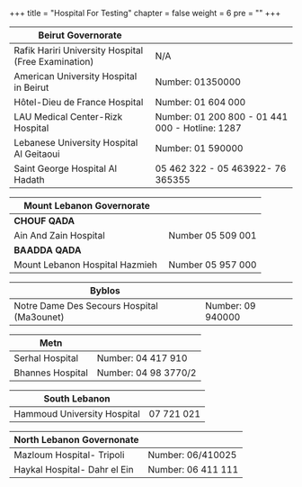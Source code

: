 +++
title = "Hospital For Testing"
chapter = false
weight = 6
pre = "<b></b>"
+++


|               Beirut Governorate                                                     ||
|-----------------------------------------------------|------------------------------------|
| Rafik Hariri University Hospital (Free Examination) | N/A                                |
| American University Hospital in Beirut              | Number: 01350000 | Hotline: 1242   |
| Hôtel-Dieu de France Hospital                       | Number: 01 604 000                 |
| LAU Medical Center-Rizk Hospital                    | Number: 01 200 800 - 01 441 000 - Hotline: 1287 |
| Lebanese University Hospital Al Geitaoui            | Number: 01 590000                   |
| Saint George Hospital Al Hadath                     | 05 462 322 - 05 463922-  76 365355     |

|               Mount Lebanon Governorate                                                    ||
|-----------------------------------------------------|------------------------------------|
|**CHOUF QADA**                                        |                                    |
| Ain And Zain Hospital                               | Number 05 509 001                  |
|  **BAADDA QADA**                                      |                                    |
| Mount Lebanon Hospital Hazmieh                      | Number 05 957 000                  |

|               Byblos                                                     ||
|-----------------------------------------------------|------------------------------------|
| Notre Dame Des Secours Hospital (Ma3ounet)          | Number: 09 940000                  |

|               Metn                                                    ||
|-----------------------------------------------------|------------------------------------|
| Serhal Hospital                                     | Number: 04 417 910                 |
| Bhannes Hospital                                    | Number: 04 98 3770/2               |

|               South Lebanon                                                    ||
|-----------------------------------------------------|------------------------------------|
| Hammoud University Hospital                         | 07 721 021                          |

| North Lebanon Governonate                                                               ||
|-----------------------------------------------------|------------------------------------|
| Mazloum Hospital- Tripoli                           | Number: 06/410025                  |
| Haykal Hospital- Dahr el Ein                        | Number: 06 411 111                 |